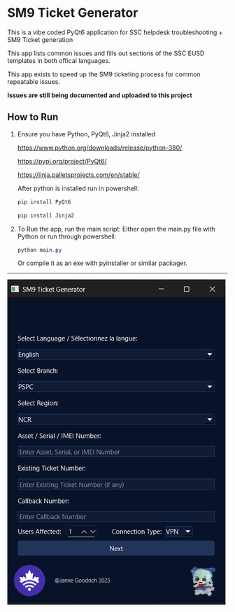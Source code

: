 # SM9 Ticket Generator

This is a vibe coded PyQt6 application for SSC helpdesk troubleshooting + SM9 Ticket generation

This app lists common issues and fills out sections of the SSC EUSD templates in both offical languages.

This app exists to speed up the SM9 ticketing process for common repeatable issues.

**Issues are still being documented and uploaded to this project**

## How to Run
1. Ensure you have Python, PyQt6, Jinja2 installed

   https://www.python.org/downloads/release/python-380/

   https://pypi.org/project/PyQt6/ 

   https://jinja.palletsprojects.com/en/stable/

   After python is installed run in powershell:

      ```powershell
   pip install PyQt6
   ```
      
   ```powershell
   pip install Jinja2
   ```

3. To Run the app, run the main script: Either open the main.py file with Python or run through powershell:
   
   ```powershell
   python main.py
   ```
   Or compile it as an exe with pyinstaller or similar packager. 

----------------------------------------------------------------------------------------------------------------------
 
<p align="center">

   ![SSCTicketGen GUI](https://github.com/jamieisonline/SSCTicketGen/blob/main/Screenshot%202025-06-29%20163030.png)

</p>
